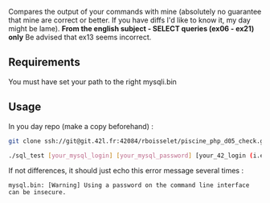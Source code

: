 Compares the output of your commands with mine (absolutely no guarantee that mine are correct or better. If you have diffs I'd like to know it, my day might be lame). **From the english subject - SELECT queries (ex06 - ex21) only** Be advised that ex13 seems incorrect.

## Requirements
You must have set your path to the right mysqli.bin

## Usage

In you day repo (make a copy beforehand) :

```bash
git clone ssh://git@git.42l.fr:42084/rboisselet/piscine_php_d05_check.git && piscine_php_d05_check/setup

./sql_test [your_mysql_login] [your_mysql_password] [your_42_login (i.e. 'rboissel')]
```

If not differences, it should just echo this error message several times :

```
mysql.bin: [Warning] Using a password on the command line interface can be insecure.
```
